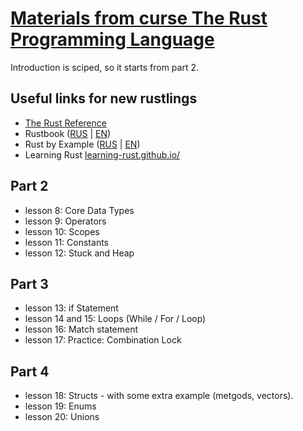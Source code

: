 # [Materials from curse The Rust Programming Language](https://www.udemy.com/course/rust-lang/)

Introduction is sciped, so it starts from part 2. 

## Useful links for new rustlings
* [The Rust Reference](https://doc.rust-lang.org/stable/reference/)
* Rustbook ([RUS](https://doc.rust-lang.ru/book/) | [EN](https://doc.rust-lang.org/stable/book/))
* Rust by Example ([RUS](https://doc.rust-lang.ru/stable/rust-by-example/) | [EN](https://doc.rust-lang.org/stable/rust-by-example/))
* Learning Rust [learning-rust.github.io/](https://learning-rust.github.io/)

## Part 2
* lesson 8: Core Data Types 
* lesson 9: Operators
* lesson 10: Scopes
* lesson 11: Constants
* lesson 12: Stuck and Heap

## Part 3
* lesson 13: if Statement
* lesson 14 and 15:  Loops (While / For / Loop)
* lesson 16: Match statement
* lesson 17: Practice: Combination Lock

## Part 4
* lesson 18: Structs - with some extra example (metgods, vectors).
* lesson 19: Enums
* lesson 20: Unions

